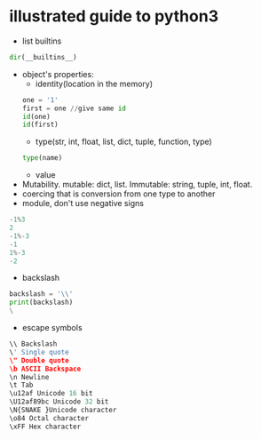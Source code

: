 # illustrated guide to python3

* list builtins
```python
dir(__builtins__)
```
* object's properties: 
  * identity(location in the memory)
  ```python
  one = '1'
  first = one //give same id
  id(one)
  id(first)
  ```
  * type(str, int, float, list, dict, tuple, function, type)
  ```python
  type(name)
  ```
    * value
* Mutability. mutable: dict, list. Immutable: string, tuple, int, float.
* coercing that is conversion from one type to another
* module, don't use negative signs
```python
-1%3
2
-1%-3
-1
1%-3
-2
```
* backslash 
```python
backslash = '\\'
print(backslash)
\
```
* escape symbols
```python
\\ Backslash
\' Single quote
\" Double quote
\b ASCII Backspace
\n Newline
\t Tab
\u12af Unicode 16 bit
\U12af89bc Unicode 32 bit
\N{SNAKE }Unicode character
\o84 Octal character
\xFF Hex character
```
